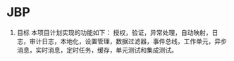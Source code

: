 # JBP
1. 目标
   本项目计划实现的功能如下：
   授权，验证，异常处理，自动映射，日志，审计日志，本地化，设置管理，数据过滤器，事件总线，工作单元，异步消息，实时消息，定时任务，缓存，单元测试和集成测试。
